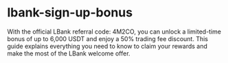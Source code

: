 # lbank-sign-up-bonus
With the official LBank referral code: 4M2CO, you can unlock a limited-time bonus of up to 6,000 USDT and enjoy a 50% trading fee discount. This guide explains everything you need to know to claim your rewards and make the most of the LBank welcome offer.
